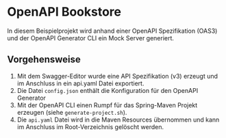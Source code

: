 # OpenAPI Bookstore
In diesem Beispielprojekt wird anhand einer OpenAPI Spezifikation (OAS3) und der OpenAPI Generator CLI ein Mock Server generiert.

## Vorgehensweise
1. Mit dem Swagger-Editor wurde eine API Spezifikation (v3) erzeugt und im Anschluss in ein api.yaml Datei exportiert.
2. Die Datei `config.json` enthält die Konfiguration für den OpenAPI Generator
3. Mit der OpenAPI CLI einen Rumpf für das Spring-Maven Projekt erzeugen (siehe `generate-project.sh`).
4. Die `api.yaml` Datei wird in die Maven Resources übernommen und kann im Anschluss im Root-Verzeichnis gelöscht werden.